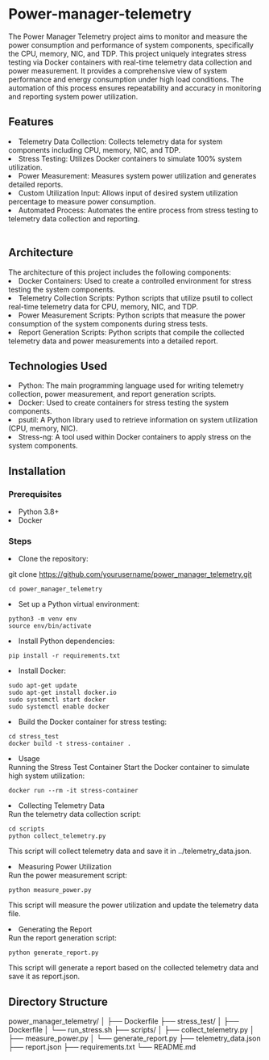# Power-manager-telemetry
The Power Manager Telemetry project aims to monitor and measure the power consumption and performance of system components, specifically the CPU, memory, NIC, and TDP. This project uniquely integrates stress testing via Docker containers with real-time telemetry data collection and power measurement. It provides a comprehensive view of system performance and energy consumption under high load conditions. The automation of this process ensures repeatability and accuracy in monitoring and reporting system power utilization.
<br>
<h2> Features </h2>
<li>Telemetry Data Collection: Collects telemetry data for system components including CPU, memory, NIC, and TDP.</li>
<li>Stress Testing: Utilizes Docker containers to simulate 100% system utilization.</li>
<li>Power Measurement: Measures system power utilization and generates detailed reports.</li>
<li>Custom Utilization Input: Allows input of desired system utilization percentage to measure power consumption.</li>
<li>Automated Process: Automates the entire process from stress testing to telemetry data collection and reporting.</li>
<br>
<h2>Architecture</h2>
The architecture of this project includes the following components:

<li>Docker Containers: Used to create a controlled environment for stress testing the system components.</li>
<li>Telemetry Collection Scripts: Python scripts that utilize psutil to collect real-time telemetry data for CPU, memory, NIC, and TDP.</li>
<li>Power Measurement Scripts: Python scripts that measure the power consumption of the system components during stress tests.</li>
<li>Report Generation Scripts: Python scripts that compile the collected telemetry data and power measurements into a detailed report.</li>
<h2>Technologies Used</h2>
<li>Python: The main programming language used for writing telemetry collection, power measurement, and report generation scripts.</li>
<li>Docker: Used to create containers for stress testing the system components.</li>
<li>psutil: A Python library used to retrieve information on system utilization (CPU, memory, NIC).</li>
<li>Stress-ng: A tool used within Docker containers to apply stress on the system components.</li>
<h2> Installation </h2>
<h3> Prerequisites </h3>
<li>Python 3.8+</li>
<li>Docker</li>
<h3> Steps </h3>
<li>Clone the repository:</li>

  git clone https://github.com/yourusername/power_manager_telemetry.git

    cd power_manager_telemetry

<li>Set up a Python virtual environment:</li>

    python3 -m venv env
    source env/bin/activate
<li>Install Python dependencies:</li>

    pip install -r requirements.txt

<li>Install Docker:</li>

    sudo apt-get update
    sudo apt-get install docker.io
    sudo systemctl start docker
    sudo systemctl enable docker

<li>Build the Docker container for stress testing:</li>

    cd stress_test
    docker build -t stress-container .

<li>Usage</li>
    Running the Stress Test Container
    Start the Docker container to simulate high system utilization:

    docker run --rm -it stress-container

<li>Collecting Telemetry Data</li>
    Run the telemetry data collection script:


    cd scripts
    python collect_telemetry.py
  
   This script will collect telemetry data and save it in ../telemetry_data.json.

<li>Measuring Power Utilization</li>
    Run the power measurement script:

    python measure_power.py

  This script will measure the power utilization and update the telemetry data file.

<li>Generating the Report</li>
    Run the report generation script:

    python generate_report.py

  This script will generate a report based on the collected telemetry data and save it as report.json.

<h2>Directory Structure</h2>

power_manager_telemetry/
│
├── Dockerfile
├── stress_test/
│   ├── Dockerfile
│   └── run_stress.sh
├── scripts/
│   ├── collect_telemetry.py
│   ├── measure_power.py
│   └── generate_report.py
├── telemetry_data.json
├── report.json
├── requirements.txt
└── README.md

